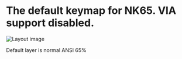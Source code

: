 The default keymap for NK65. VIA support disabled.
=========================================================

![Layout image](https://imgur.com/6go4vQV.png)

Default layer is normal ANSI 65%